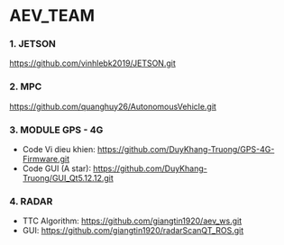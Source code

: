 # AEV_TEAM
### 1. JETSON
https://github.com/vinhlebk2019/JETSON.git
### 2. MPC
https://github.com/quanghuy26/AutonomousVehicle.git
### 3. MODULE GPS - 4G
- Code Vi dieu khien: https://github.com/DuyKhang-Truong/GPS-4G-Firmware.git
- Code GUI (A star): https://github.com/DuyKhang-Truong/GUI_Qt5.12.12.git
### 4. RADAR
- TTC Algorithm: https://github.com/giangtin1920/aev_ws.git
- GUI: https://github.com/giangtin1920/radarScanQT_ROS.git

 
